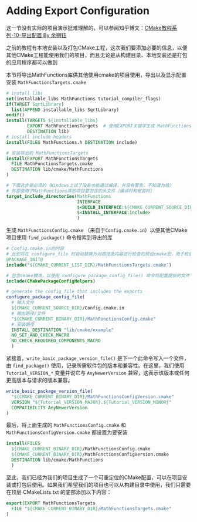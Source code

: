 # Adding Export Configuration  

这一节没有实际的项目演示挺难理解的，可以参阅知乎博文：[CMake教程系列-10-导出配置 By 余朔钰](https://zhuanlan.zhihu.com/p/488700798)  

之前的教程有本地安装以及打包CMake工程，这次我们要添加必要的信息，以便其他CMake工程能使用我们的项目，而且无论是从构建目录、本地安装还是打包的应用程序都可以做到  

本节将导出MathFunctions库供其他使用cmake的项目使用，导出以及显示配置安装 `MathFunctionsTargets.cmake`  

```cmake
# install libs
set(installable_libs MathFunctions tutorial_compiler_flags)
if(TARGET SqrtLibrary)
  list(APPEND installable_libs SqrtLibrary)
endif()
install(TARGETS ${installable_libs} 
        EXPORT MathFunctionsTargets  # 使用EXPORT关键字生成 MathFunctionsTargets.cmake
        DESTINATION lib)
# install include headers
install(FILES MathFunctions.h DESTINATION include)

# 安装导出的 MathFunctionsTargets
install(EXPORT MathFunctionsTargets
  FILE MathFunctionsTargets.cmake
  DESTINATION lib/cmake/MathFunctions
)

# 下面这步是必须的（Windows上试了没有也能通过编译，并没有警告，不知道为啥）
# 外部使用了MathFunctions库的项目要包含的头文件（编译时和安装时）
target_include_directories(MathFunctions
                           INTERFACE
                           $<BUILD_INTERFACE:${CMAKE_CURRENT_SOURCE_DIR}>
                           $<INSTALL_INTERFACE:include>
                           )
```

生成 `MathFunctionsConfig.cmake` （来自于`Config.cmake.in`）以便其他CMake项目使用 `find_package()` 命令搜索到导出的库  

```cmake
# Config.cmake.in的内容
# 此宏将在 configure_file 时自动替换为对路径及内容进行检查的预设cmake宏，用于检查各种预设路径
@PACKAGE_INIT@
include("${CMAKE_CURRENT_LIST_DIR}/MathFunctionsTargets.cmake")
```

```cmake
# 包含cmake模块，以使用 configure_package_config_file() 命令将配置提供的文件
include(CMakePackageConfigHelpers)

# generate the config file that includes the exports
configure_package_config_file(
  # 输入文件
  ${CMAKE_CURRENT_SOURCE_DIR}/Config.cmake.in
  # 输出路径/文件
  "${CMAKE_CURRENT_BINARY_DIR}/MathFunctionsConfig.cmake"
  # 安装路径
  INSTALL_DESTINATION "lib/cmake/example"
  NO_SET_AND_CHECK_MACRO
  NO_CHECK_REQUIRED_COMPONENTS_MACRO
  )
```

紧接着，`write_basic_package_version_file()` 是下一个此命令写入一个文件，由 `find_package()` 使用，记录所需软件包的版本和兼容性。在这里，我们使用 `Tutorial_VERSION_*` 变量并说它与 `AnyNewerVersion` 兼容，这表示该版本或任何更高版本与请求的版本兼容。  

```cmake
write_basic_package_version_file(
  "${CMAKE_CURRENT_BINARY_DIR}/MathFunctionsConfigVersion.cmake"
  VERSION "${Tutorial_VERSION_MAJOR}.${Tutorial_VERSION_MINOR}"
  COMPATIBILITY AnyNewerVersion
)
```

最后，将上面生成的 `MathFunctionsConfig.cmake` 和 `MathFunctionsConfigVersion.cmake` 都设置为要安装  

```cmake
install(FILES
  ${CMAKE_CURRENT_BINARY_DIR}/MathFunctionsConfig.cmake
  ${CMAKE_CURRENT_BINARY_DIR}/MathFunctionsConfigVersion.cmake
  DESTINATION lib/cmake/MathFunctions
  )
```

至此，我们已经为我们的项目生成了一个可重定位的CMake配置，可以在项目安装或打包后使用。如果我们希望我们的项目也可以从构建目录中使用，我们只需要在顶层 CMakeLists.txt 的底部添加以下内容：  

```cmake
export(EXPORT MathFunctionsTargets
  FILE "${CMAKE_CURRENT_BINARY_DIR}/MathFunctionsTargets.cmake"
)
```
